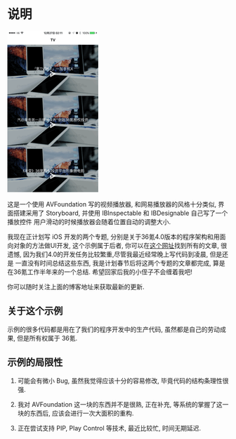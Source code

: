 
# 说明

![screenshot](screenshots/screenshoot.gif)

这是一个使用 AVFoundation 写的视频播放器, 和网易播放器的风格十分类似, 界面搭建采用了 Storyboard, 并使用 IBInspectable 和 IBDesignable 自己写了一个播放控件 用户滑动的时候播放器会随着位置自动的调整大小.

我现在正计划写 iOS 开发的两个专题, 分别是关于36氪4.0版本的程序架构和用面向对象的方法做UI开发, 这个示例属于后者, 你可以在[这个网址](http://www.jianshu.com/users/61cd67a3e447/latest_articles)找到所有的文章, 很遗憾, 因为我们4.0的开发任务比较繁重,尽管我最近经常晚上写代码到凌晨, 但是还是 一直没有时间总结这些东西, 我是计划春节后将这两个专题的文章都完成, 算是在36氪工作半年来的一个总结. 希望回家后我的小侄子不会缠着我吧!

你可以随时关注上面的博客地址来获取最新的更新.

## 关于这个示例

示例的很多代码都是用在了我们的程序开发中的生产代码, 虽然都是自己的劳动成果, 但是所有权属于 36氪.

## 示例的局限性

1. 可能会有微小 Bug, 虽然我觉得应该十分的容易修改, 毕竟代码的结构条理性很强.

2. 我对 AVFoundation 这一块的东西并不是很熟, 正在补充, 等系统的掌握了这一块的东西后, 应该会进行一次大面积的重构.

3. 正在尝试支持 PIP, Play Control 等技术, 最近比较忙, 时间无期延迟.
